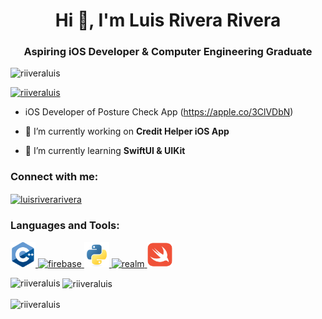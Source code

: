 <h1 align="center">Hi 👋, I'm Luis Rivera Rivera</h1>
<h3 align="center">Aspiring iOS Developer & Computer Engineering Graduate</h3>

<p align="left"> <img src="https://komarev.com/ghpvc/?username=riiveraluis&label=Profile%20views&color=0e75b6&style=flat" alt="riiveraluis" /> </p>

<p align="left"> <a href="https://github.com/ryo-ma/github-profile-trophy"><img src="https://github-profile-trophy.vercel.app/?username=riiveraluis" alt="riiveraluis" /></a> </p>

- iOS Developer of Posture Check App (https://apple.co/3ClVDbN)
- 🔭 I’m currently working on **Credit Helper iOS App**

- 🌱 I’m currently learning **SwiftUI & UIKit**

<h3 align="left">Connect with me:</h3>
<p align="left">
<a href="https://linkedin.com/in/luisriverarivera" target="blank"><img align="center" src="https://raw.githubusercontent.com/rahuldkjain/github-profile-readme-generator/master/src/images/icons/Social/linked-in-alt.svg" alt="luisriverarivera" height="30" width="40" /></a>
</p>

<h3 align="left">Languages and Tools:</h3>
<p align="left"> <a href="https://www.w3schools.com/cpp/" target="_blank" rel="noreferrer"> <img src="https://raw.githubusercontent.com/devicons/devicon/master/icons/cplusplus/cplusplus-original.svg" alt="cplusplus" width="40" height="40"/> </a> <a href="https://firebase.google.com/" target="_blank" rel="noreferrer"> <img src="https://www.vectorlogo.zone/logos/firebase/firebase-icon.svg" alt="firebase" width="40" height="40"/> </a> <a href="https://www.python.org" target="_blank" rel="noreferrer"> <img src="https://raw.githubusercontent.com/devicons/devicon/master/icons/python/python-original.svg" alt="python" width="40" height="40"/> </a> <a href="https://realm.io/" target="_blank" rel="noreferrer"> <img src="https://raw.githubusercontent.com/bestofjs/bestofjs-webui/8665e8c267a0215f3159df28b33c365198101df5/public/logos/realm.svg" alt="realm" width="40" height="40"/> </a> <a href="https://developer.apple.com/swift/" target="_blank" rel="noreferrer"> <img src="https://raw.githubusercontent.com/devicons/devicon/master/icons/swift/swift-original.svg" alt="swift" width="40" height="40"/> </a> </p>

<p><img align="left" src="https://github-readme-stats.vercel.app/api/top-langs?username=riiveraluis&show_icons=true&locale=en&layout=compact" alt="riiveraluis" /></p>

<p>&nbsp;<img align="center" src="https://github-readme-stats.vercel.app/api?username=riiveraluis&show_icons=true&locale=en" alt="riiveraluis" /></p>

<p><img align="center" src="https://github-readme-streak-stats.herokuapp.com/?user=riiveraluis&" alt="riiveraluis" /></p>
